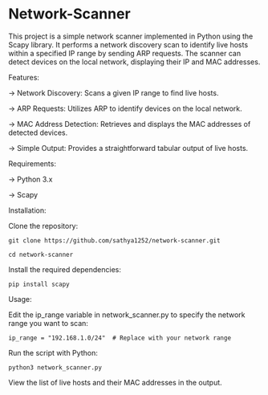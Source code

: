# Network-Scanner
This project is a simple network scanner implemented in Python using the Scapy library. It performs a network discovery scan to identify live hosts within a specified IP range by sending ARP requests. The scanner can detect devices on the local network, displaying their IP and MAC addresses.

Features:

  -> Network Discovery: Scans a given IP range to find live hosts.
  
  -> ARP Requests: Utilizes ARP to identify devices on the local network.
  
  -> MAC Address Detection: Retrieves and displays the MAC addresses of detected devices.
  
  -> Simple Output: Provides a straightforward tabular output of live hosts.
  

Requirements:

  -> Python 3.x
  
  -> Scapy

Installation:

Clone the repository:

    git clone https://github.com/sathya1252/network-scanner.git
    
    cd network-scanner

Install the required dependencies:

    pip install scapy

Usage:

Edit the ip_range variable in network_scanner.py to specify the network range you want to scan:

    ip_range = "192.168.1.0/24"  # Replace with your network range

Run the script with Python:

    python3 network_scanner.py

View the list of live hosts and their MAC addresses in the output.
